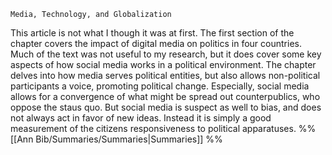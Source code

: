 	Media, Technology, and Globalization

This article is not what I though it was at first. The first section of the chapter covers the impact of digital media on politics in four countries. Much of the text was not useful to my research, but it does cover some key aspects of how social media works in a political environment. The chapter delves into how media serves political entities, but also allows non-political participants a voice, promoting political change. Especially, social media allows for a convergence of what might be spread out counterpublics, who oppose the staus quo. But social media is suspect as well to bias, and does not always act in favor of new ideas. Instead it is simply a good measurement of the citizens responsiveness to political apparatuses. 
%%[[Ann Bib/Summaries/Summaries|Summaries]] %% 
